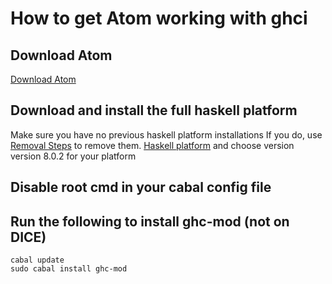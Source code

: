 # How to get Atom working with ghci

## Download Atom
[Download Atom](https://atom.io)

## Download and install the full haskell platform
Make sure you have no previous haskell platform installations
If you do, use [Removal Steps](https://mail.haskell.org/pipermail/haskell-cafe/2011-March/090170.html) to remove them.
[Haskell platform](https://www.haskell.org/platform/prior.html) and choose version
version 8.0.2 for your platform



## Disable root cmd in your cabal config file

## Run the following to install ghc-mod (not on DICE)
```
cabal update
sudo cabal install ghc-mod
```
